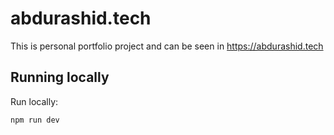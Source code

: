 # abdurashid.tech

This is personal portfolio project and can be seen in <https://abdurashid.tech>



## Running locally

Run locally:

```sh
npm run dev
```
